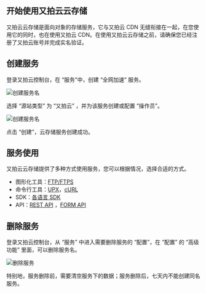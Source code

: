 ## 开始使用又拍云云存储

又拍云云存储是面向对象的存储服务，它与又拍云 CDN 无缝衔接在一起，在您使用它的同时，也在使用又拍云 CDN。在使用又拍云云存储之前，请确保您已经注册了又拍云账号并完成实名验证。


## 创建服务

登录又拍云控制台，在 “服务”中，创建 “全网加速” 服务。

![创建服务名](http://upyun-assets.b0.upaiyun.com/docs/storage/create_service.png_/fw/800)

选择 “源站类型” 为 “又拍云” ，并为该服务创建或配置 “操作员”。

![创建服务名](http://upyun-assets.b0.upaiyun.com/docs/storage/create_service2.png_/fw/800)

点击 “创建”，云存储服务创建成功。

## 服务使用

又拍云云存储提供了多种方式使用服务，您可以根据情况，选择合适的方式。

- 图形化工具：[FTP/FTPS](/api/developer_tools/#ftpftps)
- 命令行工具：[UPX](/api/developer_tools/#upx)，[cURL](/api/developer_tools/#curl)
- SDK：[各语言 SDK](/download/) 
- API：[REST API](/api/rest_api/) ，[FORM API](/api/form_api/)

## 删除服务

登录又拍云控制台，从 “服务” 中进入需要删除服务的 “配置”，在 “配置” 的 “高级功能” 里面，可以删除服务名。

![删除服务](http://upyun-assets.b0.upaiyun.com/docs/storage/delete_service.png_/fw/800)

特别地，服务删除前，需要清空服务下的数据；服务删除后，七天内不能创建同名服务。